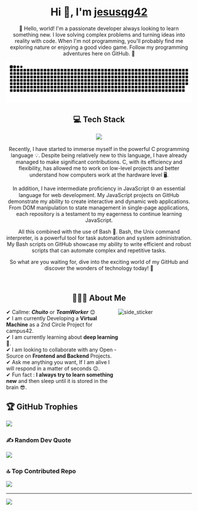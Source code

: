  <h1 align="center">Hi 👋, I'm <a href="https://100rabhcsmc.github.io/Me.io/" target="blank">
jesusqg42</a></h1>
<p align="center">💫 Hello, world! I'm a passionate developer always looking to learn something new. I love solving complex problems and turning ideas into reality with code. When I'm not programming, you'll probably find me exploring nature or enjoying a good video game. Follow my programming adventures here on GitHub. 🚀</p>

<div align="center">
  <img  src="https://github.com/1999AZZAR/1999AZZAR/blob/readme/resources/img/grid-snake.svg"
       alt="snake" /></a>
</div

<div>
    <h2 align="center">💻 Tech Stack</h2>
</div>
<p align="center">
  <a href="https://skillicons.dev">
    <img src="https://skillicons.dev/icons?i=c,js,css,html,react,git,linux,npm,vite,figma,bash,cloudflare,md,vscode&perline=14" />
  </a>
</p>

<p align="center">Recently, I have started to immerse myself in the powerful C programming language 💡. Despite being relatively new to this language, I have already managed to make significant contributions. C, with its efficiency and flexibility, has allowed me to work on low-level projects and better understand how computers work at the hardware level 🖥️.</p>

<p align="center">In addition, I have intermediate proficiency in JavaScript 🌐 an essential language for web development. My JavaScript projects on GitHub demonstrate my ability to create interactive and dynamic web applications. From DOM manipulation to state management in single-page applications, each repository is a testament to my eagerness to continue learning JavaScript.</p>

<p align="center">All this combined with the use of Bash 🐚. Bash, the Unix command interpreter, is a powerful tool for task automation and system administration. My Bash scripts on GitHub showcase my ability to write efficient and robust scripts that can automate complex and repetitive tasks.</p>

<p align="center">So what are you waiting for, dive into the exciting world of my GitHub and discover the wonders of technology today! 🎉</p>
<br>
<h2 align="center">👨🏻‍💻 About Me</h2><img align="right" width=200px height=200px alt="side_sticker" src="https://media.giphy.com/media/TEnXkcsHrP4YedChhA/giphy.gif" />

✔ Callme: ***Chuito*** or ***TeamWorker*** 😊 <br>
✔ I am currently Developing a **Virtual Machine** as a 2nd Circle Project for campus42. <br>
✔ I am currently learning about **deep learning**🥰. <br>
✔ I am looking to collaborate with any Open - Source on **Frontend and Backend** Projects. <br>
✔ Ask me anything you want, If I am alive I will respond in a matter of seconds 😉. <br>
✔ Fun fact : **I always try to learn something new** and then sleep until it is stored in the brain 😎.
 
## 🏆 GitHub Trophies
![](https://github-profile-trophy.vercel.app/?username=jesusqg42&theme=dracula&no-frame=false&no-bg=true&margin-w=4)

### ✍️ Random Dev Quote
![](https://quotes-github-readme.vercel.app/api?type=horizontal&theme=radical)

### 🔝 Top Contributed Repo
![](https://github-contributor-stats.vercel.app/api?username=jesusqg42&limit=5&theme=dark&combine_all_yearly_contributions=true)

---
[![](https://visitcount.itsvg.in/api?id=jesusqg42&icon=0&color=0)](https://visitcount.itsvg.in)

